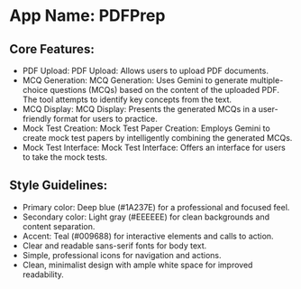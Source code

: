 # **App Name**: PDFPrep

## Core Features:

- PDF Upload: PDF Upload: Allows users to upload PDF documents.
- MCQ Generation: MCQ Generation: Uses Gemini to generate multiple-choice questions (MCQs) based on the content of the uploaded PDF. The tool attempts to identify key concepts from the text.
- MCQ Display: MCQ Display: Presents the generated MCQs in a user-friendly format for users to practice.
- Mock Test Creation: Mock Test Paper Creation: Employs Gemini to create mock test papers by intelligently combining the generated MCQs.
- Mock Test Interface: Mock Test Interface: Offers an interface for users to take the mock tests.

## Style Guidelines:

- Primary color: Deep blue (#1A237E) for a professional and focused feel.
- Secondary color: Light gray (#EEEEEE) for clean backgrounds and content separation.
- Accent: Teal (#009688) for interactive elements and calls to action.
- Clear and readable sans-serif fonts for body text.
- Simple, professional icons for navigation and actions.
- Clean, minimalist design with ample white space for improved readability.